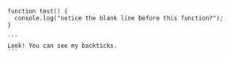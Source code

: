 ```
function test() {
  console.log("notice the blank line before this function?");
}
```


````
```
Look! You can see my backticks.
```
````

